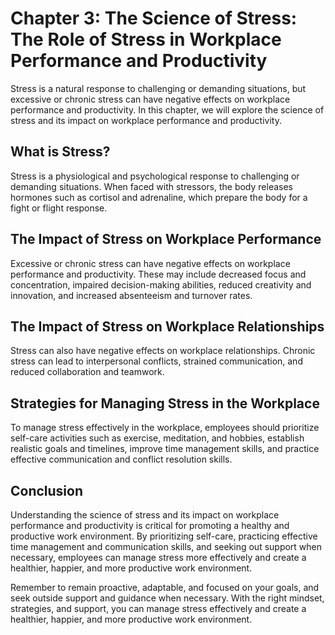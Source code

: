 Chapter 3: The Science of Stress: The Role of Stress in Workplace Performance and Productivity
==============================================================================================

Stress is a natural response to challenging or demanding situations, but excessive or chronic stress can have negative effects on workplace performance and productivity. In this chapter, we will explore the science of stress and its impact on workplace performance and productivity.

What is Stress?
---------------

Stress is a physiological and psychological response to challenging or demanding situations. When faced with stressors, the body releases hormones such as cortisol and adrenaline, which prepare the body for a fight or flight response.

The Impact of Stress on Workplace Performance
---------------------------------------------

Excessive or chronic stress can have negative effects on workplace performance and productivity. These may include decreased focus and concentration, impaired decision-making abilities, reduced creativity and innovation, and increased absenteeism and turnover rates.

The Impact of Stress on Workplace Relationships
-----------------------------------------------

Stress can also have negative effects on workplace relationships. Chronic stress can lead to interpersonal conflicts, strained communication, and reduced collaboration and teamwork.

Strategies for Managing Stress in the Workplace
-----------------------------------------------

To manage stress effectively in the workplace, employees should prioritize self-care activities such as exercise, meditation, and hobbies, establish realistic goals and timelines, improve time management skills, and practice effective communication and conflict resolution skills.

Conclusion
----------

Understanding the science of stress and its impact on workplace performance and productivity is critical for promoting a healthy and productive work environment. By prioritizing self-care, practicing effective time management and communication skills, and seeking out support when necessary, employees can manage stress more effectively and create a healthier, happier, and more productive work environment.

Remember to remain proactive, adaptable, and focused on your goals, and seek outside support and guidance when necessary. With the right mindset, strategies, and support, you can manage stress effectively and create a healthier, happier, and more productive work environment.
